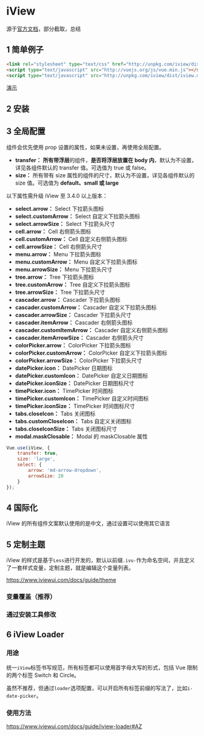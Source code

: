# iView

源于[官方文档](https://www.iviewui.com)，部分截取，总结

## 1 简单例子

```html
<link rel="stylesheet" type="text/css" href="http://unpkg.com/iview/dist/styles/iview.css">
<script type="text/javascript" src="http://vuejs.org/js/vue.min.js"></script>
<script type="text/javascript" src="http://unpkg.com/iview/dist/iview.min.js"></script>
```

[演示](http://output.jsbin.com/libihed)

## 2 安装

## 3 全局配置

组件会优先使用 prop 设置的属性，如果未设置，再使用全局配置。

- **transfer：** **所有带浮层**的组件，**是否将浮层放置在 body 内**，默认为不设置，详见各组件默认的 transfer 值。可选值为 true 或 false。
- **size：** 所有带有 size 属性的组件的尺寸，默认为不设置，详见各组件默认的 size 值。可选值为 **default、small 或 large**

以下属性需升级 iView 至 3.4.0 以上版本：

- **select.arrow：** Select 下拉箭头图标
- **select.customArrow：** Select 自定义下拉箭头图标
- **select.arrowSize：** Select 下拉箭头尺寸
- **cell.arrow：** Cell 右侧箭头图标
- **cell.customArrow：** Cell 自定义右侧箭头图标
- **cell.arrowSize：** Cell 右侧箭头尺寸
- **menu.arrow：** Menu 下拉箭头图标
- **menu.customArrow：** Menu 自定义下拉箭头图标
- **menu.arrowSize：** Menu 下拉箭头尺寸
- **tree.arrow：** Tree 下拉箭头图标
- **tree.customArrow：** Tree 自定义下拉箭头图标
- **tree.arrowSize：** Tree 下拉箭头尺寸
- **cascader.arrow：** Cascader 下拉箭头图标
- **cascader.customArrow：** Cascader 自定义下拉箭头图标
- **cascader.arrowSize：** Cascader 下拉箭头尺寸
- **cascader.itemArrow：** Cascader 右侧箭头图标
- **cascader.customItemArrow：** Cascader 自定义右侧箭头图标
- **cascader.itemArrowSize：** Cascader 右侧箭头尺寸
- **colorPicker.arrow：** ColorPicker 下拉箭头图标
- **colorPicker.customArrow：** ColorPicker 自定义下拉箭头图标
- **colorPicker.arrowSize：** ColorPicker 下拉箭头尺寸
- **datePicker.icon：** DatePicker 日期图标
- **datePicker.customIcon：** DatePicker 自定义日期图标
- **datePicker.iconSize：** DatePicker 日期图标尺寸
- **timePicker.icon：** TimePicker 时间图标
- **timePicker.customIcon：** TimePicker 自定义时间图标
- **timePicker.iconSize：** TimePicker 时间图标尺寸
- **tabs.closeIcon：** Tabs 关闭图标
- **tabs.customCloseIcon：** Tabs 自定义关闭图标
- **tabs.closeIconSize：** Tabs 关闭图标尺寸
- **modal.maskClosable：** Modal 的 maskClosable 属性

```js
Vue.use(iView, {
    transfer: true,
    size: 'large',
    select: {
        arrow: 'md-arrow-dropdown',
        arrowSize: 20
    }
});
```

## 4 国际化

iView 的所有组件文案默认使用的是中文，通过设置可以使用其它语言

## 5 定制主题

iView 的样式是基于`Less`进行开发的，默认以前缀`.ivu-`作为命名空间，并且定义了一套样式变量，定制主题，就是编辑这个变量列表。

<https://www.iviewui.com/docs/guide/theme>

### 变量覆盖（推荐）

### 通过安装工具修改

## 6 iView Loader

### 用途

统一`iView`标签书写规范，所有标签都可以使用首字母大写的形式，包括 Vue 限制的两个标签 Switch 和 Circle。

虽然不推荐，但通过`loader`选项配置，可以开启所有标签前缀的写法了，比如`i-date-picker`。

### 使用方法

<https://www.iviewui.com/docs/guide/iview-loader#AZ>


